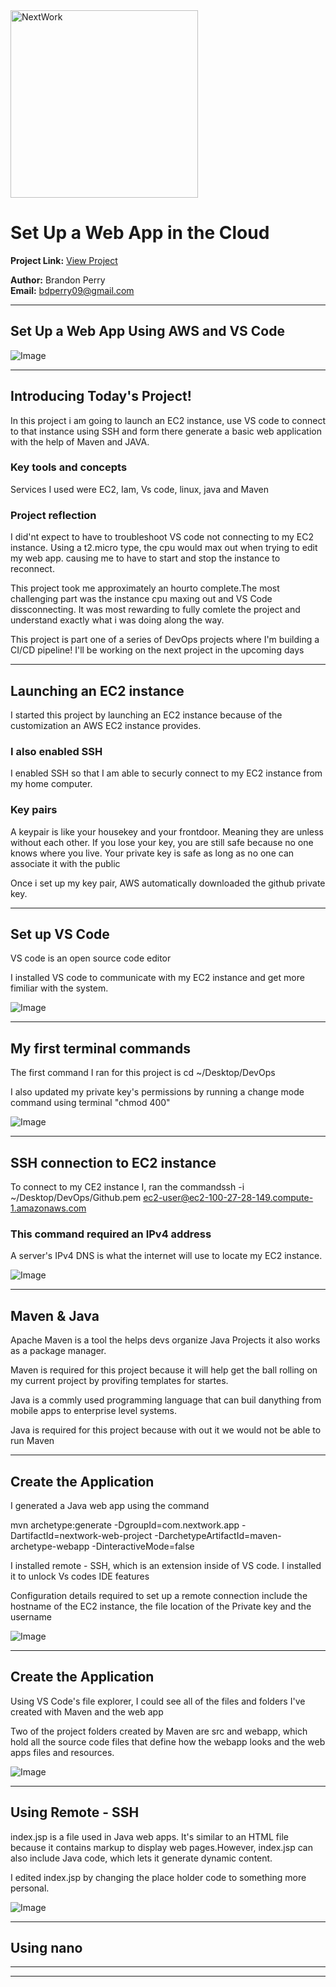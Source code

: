 <img src="https://cdn.prod.website-files.com/677c400686e724409a5a7409/6790ad949cf622dc8dcd9fe4_nextwork-logo-leather.svg" alt="NextWork" width="300" />

# Set Up a Web App in the Cloud

**Project Link:** [View Project](http://learn.nextwork.org/projects/aws-devops-vscode)

**Author:** Brandon Perry  
**Email:** bdperry09@gmail.com

---

## Set Up a Web App Using AWS and VS Code

![Image](http://learn.nextwork.org/motivated_turquoise_jolly_newt/uploads/aws-devops-vscode_7a1de541)

---

## Introducing Today's Project!

In this project i am going to launch an EC2 instance, use VS code to connect to that instance using SSH and form there generate a basic web application with the help of Maven and JAVA.

### Key tools and concepts

Services I used were EC2, Iam, Vs code, linux, java and Maven

### Project reflection

I did'nt expect to have to troubleshoot VS code not connecting to my EC2 instance. Using a t2.micro type, the cpu would max out when trying to edit my web app. causing me to have to start and stop the instance to reconnect. 

This project took me approximately an hourto complete.The most challenging part was the instance cpu maxing out and VS Code dissconnecting.  It was most rewarding to fully comlete the project and understand exactly what i was doing along the way. 

This project is part one of a series of DevOps projects where I'm building a CI/CD pipeline! I'll be working on the next project in the upcoming days 

---

## Launching an EC2 instance

I started this project by launching an EC2 instance because of the customization an AWS EC2 instance provides. 

### I also enabled SSH

I enabled SSH so that I am able to securly connect to my EC2 instance from my home computer.

### Key pairs

A keypair is like your housekey and your frontdoor. Meaning they are unless without each other. If you lose your key, you are still safe because no one knows where you live. Your private key is safe as long as no one can associate it with the public

Once i set up my key pair, AWS automatically downloaded the github private key.

---

## Set up VS Code

VS code is an open source code editor 

I installed VS code to communicate with my EC2 instance and get more fimiliar with the system. 

![Image](http://learn.nextwork.org/motivated_turquoise_jolly_newt/uploads/aws-devops-vscode_53d05e68)

---

## My first terminal commands

The first command I ran for this project is cd ~/Desktop/DevOps


I also updated my private key's permissions by running a change mode command using terminal "chmod 400" 

![Image](http://learn.nextwork.org/motivated_turquoise_jolly_newt/uploads/aws-devops-vscode_9328ada1)

---

## SSH connection to EC2 instance

To connect to my CE2 instance I, ran the commandssh -i ~/Desktop/DevOps/Github.pem ec2-user@ec2-100-27-28-149.compute-1.amazonaws.com

### This command required an IPv4 address

A server's IPv4 DNS is what the internet will use to locate my EC2 instance.

![Image](http://learn.nextwork.org/motivated_turquoise_jolly_newt/uploads/aws-devops-vscode_e3069dca)

---

## Maven & Java

Apache Maven is a tool the helps devs organize Java Projects it also works as a package manager. 

Maven is required for this project because it will help get the ball rolling on my current project by provifing templates for startes. 

Java is a commly used programming language that can buil danything from mobile apps to enterprise level systems. 

Java is required for this project because with out it we would not be able to run Maven 

---

## Create the Application

I generated a Java web app using the command 

mvn archetype:generate    -DgroupId=com.nextwork.app    -DartifactId=nextwork-web-project    -DarchetypeArtifactId=maven-archetype-webapp    -DinteractiveMode=false

I installed remote - SSH, which is an extension inside of VS code. I installed it to unlock Vs codes IDE features 

Configuration details required to set up a remote connection include the hostname of the EC2 instance, the file location of the Private key and the username 

![Image](http://learn.nextwork.org/motivated_turquoise_jolly_newt/uploads/aws-devops-vscode_2939cf01)

---

## Create the Application

Using VS Code's file explorer, I could see all of the files and folders I've created with Maven and the web app 

Two of the project folders created by Maven are src and webapp, which hold all the source code files that define how the webapp looks and the web apps files and resources. 

![Image](http://learn.nextwork.org/motivated_turquoise_jolly_newt/uploads/aws-devops-vscode_45f91fd7)

---

## Using Remote - SSH

index.jsp is a file used in Java web apps. It's similar to an HTML file because it contains markup to display web pages.However, index.jsp can also include Java code, which lets it generate dynamic content.

I edited index.jsp by changing the place holder code to something more personal.

![Image](http://learn.nextwork.org/motivated_turquoise_jolly_newt/uploads/aws-devops-vscode_7a1de541)

---

## Using nano

---

---
